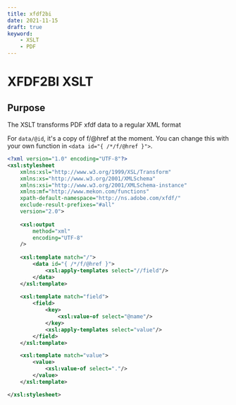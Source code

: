 ```yaml
---
title: xfdf2bi
date: 2021-11-15
draft: true
keyword: 
    - XSLT
    - PDF
---
```


# XFDF2BI XSLT

## Purpose

The XSLT transforms PDF xfdf data to a regular XML format

For `data/@id`, it's a copy of f/@href at the moment. You can change this with your own function in `<data id="{ /*/f/@href }">`.

``` xml
<?xml version="1.0" encoding="UTF-8"?>
<xsl:stylesheet
	xmlns:xsl="http://www.w3.org/1999/XSL/Transform"
	xmlns:xs="http://www.w3.org/2001/XMLSchema"
	xmlns:xsi="http://www.w3.org/2001/XMLSchema-instance"
	xmlns:mf="http://www.mekon.com/functions"
	xpath-default-namespace="http://ns.adobe.com/xfdf/"
	exclude-result-prefixes="#all"
	version="2.0">
	
	<xsl:output
		method="xml"
		encoding="UTF-8"
	/>
	
	<xsl:template match="/">
		<data id="{ /*/f/@href }">
			<xsl:apply-templates select="//field"/>
		</data>
	</xsl:template>				
	
	<xsl:template match="field">
		<field>
			<key>
				<xsl:value-of select="@name"/>
			</key>
			<xsl:apply-templates select="value"/>
		</field>
	</xsl:template>

	<xsl:template match="value">
		<value>
			<xsl:value-of select="."/>
		</value>
	</xsl:template>

</xsl:stylesheet>
```
